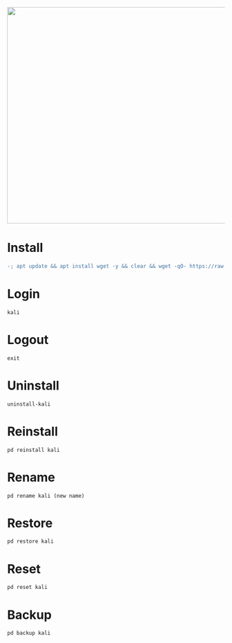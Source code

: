 <img width="800" height="500" src="https://github.com/xiv3r/Termux-Pentesting-Distro/blob/main/KaliLinux/Proot/NH.png">

# Install
```diff
-; apt update && apt install wget -y && clear && wget -qO- https://raw.githubusercontent.com/xiv3r/Termux-Pentesting-Distro/refs/heads/main/KaliLinu/Proot/minimal | bash && kali
```
# Login
```
kali 
```
# Logout
```
exit
```
# Uninstall
```
uninstall-kali
```
# Reinstall
```
pd reinstall kali
```
# Rename
```
pd rename kali (new name)
```
# Restore
```
pd restore kali
```
# Reset 
```
pd reset kali 
```
# Backup 
```
pd backup kali
```
